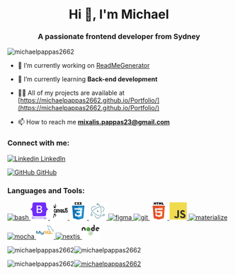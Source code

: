 <h1 align="center">Hi 👋, I'm Michael</h1>
<h3 align="center">A passionate frontend developer from Sydney</h3> 

<p align="left"> <img src="https://komarev.com/ghpvc/?username=michaelpappas2662&theme=algolia&label=Profile%20views&color=0e75b6&style=flat" alt="michaelpappas2662" /> </p>



- 🔭 I’m currently working on [ReadMeGenerator](https://github.com/MichaelPappas2662/ReadMeGenerator)

- 🌱 I’m currently learning **Back-end development**

- 👨‍💻 All of my projects are available at [https://michaelpappas2662.github.io/Portfolio/](https://michaelpappas2662.github.io/Portfolio/)

- 📫 How to reach me **mixalis.pappas23@gmail.com**

<h3 align="left">Connect with me:</h3>
<p align="left">
  
[![Linkedin](https://i.stack.imgur.com/gVE0j.png) LinkedIn](https://www.linkedin.com/in/michaelPappas2662)
&nbsp;

[![GitHub](https://i.stack.imgur.com/tskMh.png) GitHub](https://github.com/)
</p>

<h3 align="left">Languages and Tools:</h3>
<p align="left"> <a href="https://www.gnu.org/software/bash/" target="_blank"> <img src="https://www.vectorlogo.zone/logos/gnu_bash/gnu_bash-icon.svg" alt="bash" width="40" height="40"/> </a> <a href="https://getbootstrap.com" target="_blank"> <img src="https://raw.githubusercontent.com/devicons/devicon/master/icons/bootstrap/bootstrap-plain-wordmark.svg" alt="bootstrap" width="40" height="40"/> </a> <a href="https://canvasjs.com" target="_blank"> <img src="https://raw.githubusercontent.com/Hardik0307/Hardik0307/master/assets/canvasjs-charts.svg" alt="canvasjs" width="40" height="40"/> </a> <a href="https://www.w3schools.com/css/" target="_blank"> <img src="https://raw.githubusercontent.com/devicons/devicon/master/icons/css3/css3-original-wordmark.svg" alt="css3" width="40" height="40"/> </a> <a href="https://www.electronjs.org" target="_blank"> <img src="https://raw.githubusercontent.com/devicons/devicon/master/icons/electron/electron-original.svg" alt="electron" width="40" height="40"/> </a> <a href="https://www.figma.com/" target="_blank"> <img src="https://www.vectorlogo.zone/logos/figma/figma-icon.svg" alt="figma" width="40" height="40"/> </a> <a href="https://git-scm.com/" target="_blank"> <img src="https://www.vectorlogo.zone/logos/git-scm/git-scm-icon.svg" alt="git" width="40" height="40"/> </a> <a href="https://www.w3.org/html/" target="_blank"> <img src="https://raw.githubusercontent.com/devicons/devicon/master/icons/html5/html5-original-wordmark.svg" alt="html5" width="40" height="40"/> </a> <a href="https://developer.mozilla.org/en-US/docs/Web/JavaScript" target="_blank"> <img src="https://raw.githubusercontent.com/devicons/devicon/master/icons/javascript/javascript-original.svg" alt="javascript" width="40" height="40"/> </a> <a href="https://materializecss.com/" target="_blank"> <img src="https://raw.githubusercontent.com/prplx/svg-logos/5585531d45d294869c4eaab4d7cf2e9c167710a9/svg/materialize.svg" alt="materialize" width="40" height="40"/> </a> <a href="https://mochajs.org" target="_blank"> <img src="https://www.vectorlogo.zone/logos/mochajs/mochajs-icon.svg" alt="mocha" width="40" height="40"/> </a> <a href="https://www.mysql.com/" target="_blank"> <img src="https://raw.githubusercontent.com/devicons/devicon/master/icons/mysql/mysql-original-wordmark.svg" alt="mysql" width="40" height="40"/> </a> <a href="https://nextjs.org/" target="_blank"> <img src="https://cdn.worldvectorlogo.com/logos/nextjs-3.svg" alt="nextjs" width="40" height="40"/> </a> <a href="https://nodejs.org" target="_blank"> <img src="https://raw.githubusercontent.com/devicons/devicon/master/icons/nodejs/nodejs-original-wordmark.svg" alt="nodejs" width="40" height="40"/> </a> </p>


<p><img align="left" src="https://github-readme-stats.vercel.app/api/top-langs?username=michaelpappas2662&theme=algolia&show_icons=true&locale=en&layout=compact" 
alt="michaelpappas2662" /></p>


<p>&nbsp;<img align="left" src="https://github-readme-stats.vercel.app/api?username=michaelpappas2662&theme=algolia&show_icons=true&locale=en" alt="michaelpappas2662" /></p>



<p><img align="left" src="https://github-readme-streak-stats.herokuapp.com/?user=michaelpappas2662&theme=algolia" alt="michaelpappas2662" /></p>



<p align="left"> <a href="https://github.com/ryo-ma/github-profile-trophy"><img src="https://github-profile-trophy.vercel.app/?username=michaelpappas2662=ryo-ma&theme=juicyfresh" alt="michaelpappas2662" /></a> </p>
